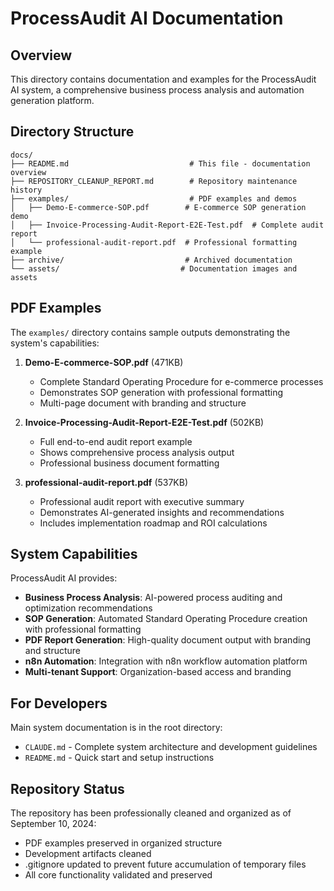 # ProcessAudit AI Documentation

## Overview

This directory contains documentation and examples for the ProcessAudit AI system, a comprehensive business process analysis and automation generation platform.

## Directory Structure

```
docs/
├── README.md                           # This file - documentation overview
├── REPOSITORY_CLEANUP_REPORT.md        # Repository maintenance history
├── examples/                           # PDF examples and demos
│   ├── Demo-E-commerce-SOP.pdf        # E-commerce SOP generation demo
│   ├── Invoice-Processing-Audit-Report-E2E-Test.pdf  # Complete audit report
│   └── professional-audit-report.pdf  # Professional formatting example
├── archive/                           # Archived documentation
└── assets/                           # Documentation images and assets
```

## PDF Examples

The `examples/` directory contains sample outputs demonstrating the system's capabilities:

1. **Demo-E-commerce-SOP.pdf** (471KB)
   - Complete Standard Operating Procedure for e-commerce processes
   - Demonstrates SOP generation with professional formatting
   - Multi-page document with branding and structure

2. **Invoice-Processing-Audit-Report-E2E-Test.pdf** (502KB)
   - Full end-to-end audit report example
   - Shows comprehensive process analysis output
   - Professional business document formatting

3. **professional-audit-report.pdf** (537KB)
   - Professional audit report with executive summary
   - Demonstrates AI-generated insights and recommendations
   - Includes implementation roadmap and ROI calculations

## System Capabilities

ProcessAudit AI provides:

- **Business Process Analysis**: AI-powered process auditing and optimization recommendations
- **SOP Generation**: Automated Standard Operating Procedure creation with professional formatting
- **PDF Report Generation**: High-quality document output with branding and structure
- **n8n Automation**: Integration with n8n workflow automation platform
- **Multi-tenant Support**: Organization-based access and branding

## For Developers

Main system documentation is in the root directory:
- `CLAUDE.md` - Complete system architecture and development guidelines
- `README.md` - Quick start and setup instructions

## Repository Status

The repository has been professionally cleaned and organized as of September 10, 2024:
- PDF examples preserved in organized structure
- Development artifacts cleaned
- .gitignore updated to prevent future accumulation of temporary files
- All core functionality validated and preserved